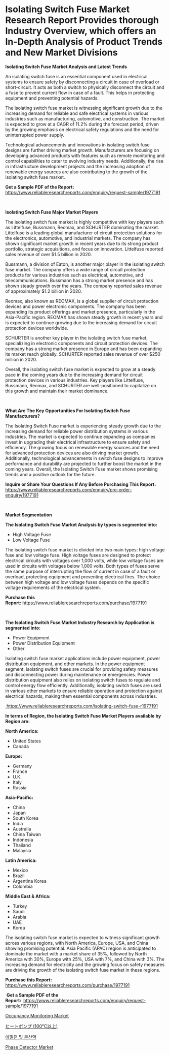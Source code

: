 <p><h1>Isolating Switch Fuse Market Research Report Provides thorough Industry Overview, which offers an In-Depth Analysis of Product Trends and New Market Divisions</h1></p><p><strong>Isolating Switch Fuse Market Analysis and Latest Trends</strong></p>
<p><p>An isolating switch fuse is an essential component used in electrical systems to ensure safety by disconnecting a circuit in case of overload or short-circuit. It acts as both a switch to physically disconnect the circuit and a fuse to prevent current flow in case of a fault. This helps in protecting equipment and preventing potential hazards. </p><p>The isolating switch fuse market is witnessing significant growth due to the increasing demand for reliable and safe electrical systems in various industries such as manufacturing, automotive, and construction. The market is expected to grow at a CAGR of 11.2% during the forecast period, driven by the growing emphasis on electrical safety regulations and the need for uninterrupted power supply. </p><p>Technological advancements and innovations in isolating switch fuse designs are further driving market growth. Manufacturers are focusing on developing advanced products with features such as remote monitoring and control capabilities to cater to evolving industry needs. Additionally, the rise in infrastructure development projects and the increasing adoption of renewable energy sources are also contributing to the growth of the isolating switch fuse market.</p></p>
<p><strong>Get a Sample PDF of the Report:&nbsp;</strong> <a href="https://www.reliableresearchreports.com/enquiry/request-sample/1977191">https://www.reliableresearchreports.com/enquiry/request-sample/1977191</a></p>
<p>&nbsp;</p>
<p><strong>Isolating Switch Fuse Major Market Players</strong></p>
<p><p>The isolating switch fuse market is highly competitive with key players such as Littelfuse, Bussmann, Reomax, and SCHURTER dominating the market. Littelfuse is a leading global manufacturer of circuit protection solutions for the electronics, automotive, and industrial markets. The company has shown significant market growth in recent years due to its strong product portfolio, strategic acquisitions, and focus on innovation. Littelfuse reported sales revenue of over $1.5 billion in 2020.</p><p>Bussmann, a division of Eaton, is another major player in the isolating switch fuse market. The company offers a wide range of circuit protection products for various industries such as electrical, automotive, and telecommunications. Bussmann has a strong market presence and has shown steady growth over the years. The company reported sales revenue of approximately $1.2 billion in 2020.</p><p>Reomax, also known as REOMAX, is a global supplier of circuit protection devices and power electronic components. The company has been expanding its product offerings and market presence, particularly in the Asia-Pacific region. REOMAX has shown steady growth in recent years and is expected to continue growing due to the increasing demand for circuit protection devices worldwide.</p><p>SCHURTER is another key player in the isolating switch fuse market, specializing in electronic components and circuit protection devices. The company has a strong market presence in Europe and has been expanding its market reach globally. SCHURTER reported sales revenue of over $250 million in 2020.</p><p>Overall, the isolating switch fuse market is expected to grow at a steady pace in the coming years due to the increasing demand for circuit protection devices in various industries. Key players like Littelfuse, Bussmann, Reomax, and SCHURTER are well-positioned to capitalize on this growth and maintain their market dominance.</p></p>
<p>&nbsp;</p>
<p><strong>What Are The Key Opportunities For Isolating Switch Fuse Manufacturers?</strong></p>
<p><p>The Isolating Switch Fuse market is experiencing steady growth due to the increasing demand for reliable power distribution systems in various industries. The market is expected to continue expanding as companies invest in upgrading their electrical infrastructure to ensure safety and efficiency. The growing focus on renewable energy sources and the need for advanced protection devices are also driving market growth. Additionally, technological advancements in switch fuse designs to improve performance and durability are projected to further boost the market in the coming years. Overall, the Isolating Switch Fuse market shows promising trends and a positive outlook for the future.</p></p>
<p><strong>Inquire or Share Your Questions If Any Before Purchasing This Report:</strong> <a href="https://www.reliableresearchreports.com/enquiry/pre-order-enquiry/1977191">https://www.reliableresearchreports.com/enquiry/pre-order-enquiry/1977191</a></p>
<p>&nbsp;</p>
<p><strong>Market Segmentation</strong></p>
<p><strong>The Isolating Switch Fuse Market Analysis by types is segmented into:</strong></p>
<p><ul><li>High Voltage Fuse</li><li>Low Voltage Fuse</li></ul></p>
<p><p>The isolating switch fuse market is divided into two main types: high voltage fuse and low voltage fuse. High voltage fuses are designed to protect electrical circuits with voltages over 1,000 volts, while low voltage fuses are used in circuits with voltages below 1,000 volts. Both types of fuses serve the same purpose of interrupting the flow of current in case of a fault or overload, protecting equipment and preventing electrical fires. The choice between high voltage and low voltage fuses depends on the specific voltage requirements of the electrical system.</p></p>
<p><strong>Purchase this Report:&nbsp;</strong><a href="https://www.reliableresearchreports.com/purchase/1977191">https://www.reliableresearchreports.com/purchase/1977191</a></p>
<p>&nbsp;</p>
<p><strong>The Isolating Switch Fuse Market Industry Research by Application is segmented into:</strong></p>
<p><ul><li>Power Equipment</li><li>Power Distribution Equipment</li><li>Other</li></ul></p>
<p><p>Isolating switch fuse market applications include power equipment, power distribution equipment, and other markets. In the power equipment segment, isolating switch fuses are crucial for providing safety measures and disconnecting power during maintenance or emergencies. Power distribution equipment also relies on isolating switch fuses to regulate and control energy flow efficiently. Additionally, isolating switch fuses are used in various other markets to ensure reliable operation and protection against electrical hazards, making them essential components across industries.</p></p>
<p><a href="https://www.reliableresearchreports.com/isolating-switch-fuse-r1977191">&nbsp;https://www.reliableresearchreports.com/isolating-switch-fuse-r1977191</a></p>
<p><strong>In terms of Region, the Isolating Switch Fuse Market Players available by Region are:</strong></p>
<p>
    <p> <strong> North America: </strong>
        <ul>
            <li>United States</li>
            <li>Canada</li>
        </ul>
        </p> 
    <p> <strong> Europe: </strong>
        <ul>
            <li>Germany</li>
            <li>France</li>
            <li>U.K.</li>
            <li>Italy</li>
            <li>Russia</li>
        </ul>
        </p> 
    <p> <strong> Asia-Pacific: </strong>
        <ul>
            <li>China</li>
            <li>Japan</li>
            <li>South Korea</li>
            <li>India</li>
            <li>Australia</li>
            <li>China Taiwan</li>
            <li>Indonesia</li>
            <li>Thailand</li>
            <li>Malaysia</li>
        </ul>
        </p> 
    <p> <strong> Latin America: </strong>
        <ul>
            <li>Mexico</li>
            <li>Brazil</li>
            <li>Argentina Korea</li>
            <li>Colombia</li>
        </ul>
        </p> 
    <p> <strong> Middle East & Africa: </strong>
        <ul>
            <li>Turkey</li>
            <li>Saudi</li>
            <li>Arabia</li>
            <li>UAE</li>
            <li>Korea</li>
        </ul>
    </p>
    </p>
<p><p>The isolating switch fuse market is expected to witness significant growth across various regions, with North America, Europe, USA, and China showing promising potential. Asia Pacific (APAC) region is anticipated to dominate the market with a market share of 35%, followed by North America with 30%, Europe with 25%, USA with 7%, and China with 3%. The increasing demand for electricity and the growing focus on safety measures are driving the growth of the isolating switch fuse market in these regions.</p></p>
<p><strong>Purchase this Report: </strong><a href="https://www.reliableresearchreports.com/purchase/1977191">https://www.reliableresearchreports.com/purchase/1977191</a></p>
<p>&nbsp;<strong>Get a Sample PDF of the Report:&nbsp;&nbsp;</strong><a href="https://www.reliableresearchreports.com/enquiry/request-sample/1977191">https://www.reliableresearchreports.com/enquiry/request-sample/1977191</a></p>
<p><strong></strong></p>
<p><p><a href="https://github.com/AlysaLedner2023/Market-Research-Report-List-1/blob/main/occupancy-monitoring-market.md">Occupancy Monitoring Market</a></p><p><a href="https://github.com/BrionnaBoyle/Market-Research-Report-List-1/blob/main/2662315149814.md">ヒートポンプ (100℃以上)</a></p><p><a href="https://github.com/Madalyell456456/Market-Research-Report-List-2/blob/main/7369598159539.md">에멀젼 및 분산액</a></p><p><a href="https://github.com/JermaineCrona2023/Market-Research-Report-List-1/blob/main/phase-detector-market.md">Phase Detector Market</a></p></p>